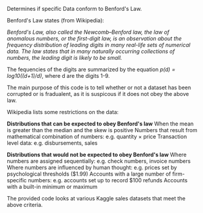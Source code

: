 
Determines if specific Data conform to Benford's Law.

Benford's Law states (from Wikipedia):

*Benford's Law, also called the Newcomb–Benford law, the law of anomalous numbers, or the first-digit law, is an observation about the frequency distribution of leading digits in many real-life sets of numerical data. The law states that in many naturally occurring collections of numbers, the leading digit is likely to be small.*

The fequencies of the digits are summarized by the equation *p(d) = log10((d+1)/d)*, where d are the digits 1-9.

The main purpose of this code is to tell whether or not a dataset has been corrupted or is fradualent, as it is suspicous if it does not obey the above law.

Wikipedia lists some restrictions on the data:

**Distributions that can be expected to obey Benford's law**
When the mean is greater than the median and the skew is positive
Numbers that result from mathematical combination of numbers: e.g. quantity × price
Transaction level data: e.g. disbursements, sales

**Distributions that would not be expected to obey Benford's law**
Where numbers are assigned sequentially: e.g. check numbers, invoice numbers
Where numbers are influenced by human thought: e.g. prices set by psychological thresholds ($1.99)
Accounts with a large number of firm-specific numbers: e.g. accounts set up to record $100 refunds
Accounts with a built-in minimum or maximum

The provided code looks at various Kaggle sales datasets that meet the above criteria. 
